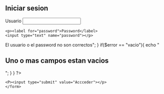 <!DOCTYPE html>
<html lang="en">
<head>
    <meta charset="UTF-8">
    <meta name="viewport" content="width=device-width, initial-scale=1.0">
    <link rel="stylesheet" href="css/bootstrap.min.css">
    <link rel="stylesheet" href="style">
    <title>Login</title> 
</head>

<body>
    <h2>Iniciar sesion</h2>
    <form action="procesar.php" method="POST">
    <p><label for="nickname">Usuario</label>
    <input type="text" name="nickname"></p>
    
    <p><label for="password">Password</label>
    <input type="text" name="password"></p>
     
<?php
if(isset($_GET["error"])){
    $error = $_GET["error"];
    if($error == "incorrecto"){
        echo "<h2>El usuario o el password no son correctos</h2>";
    }
    if($error == "vacio"){
        echo "<h2>Uno o mas campos estan vacios</h2>";
    }
}
?>

    <P><input type="submit" value="Accceder"></p>
    </form>

</body>
</html> 
